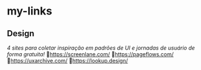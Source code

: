 # my-links

## Design 
*4 sites para coletar inspiração em padrões de UI e jornadas de usuário de forma gratuita!*
🔗https://screenlane.com/
🔗https://pageflows.com/
🔗https://uxarchive.com/
🔗https://lookup.design/
